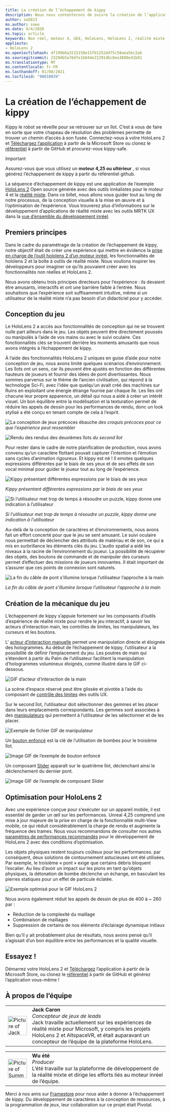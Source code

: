 ```yaml
---
title: La création de l’échappement de kippy
description: Nous nous contenterons de suivre la création de l’application de réalité mixte d’échappement de kippy pour HoloLens 2 dans un moteur non réel.
author: sw5813
ms.author: suwu
ms.date: 9/4/2020
ms.topic: article
keywords: Non réel, moteur 4, UE4, HoloLens, HoloLens 2, réalité mixte, déployer sur un appareil, PC, documentation, casque de réalité mixte, casque de réalité mixte, casque de réalité virtuelle
appliesto:
- HoloLens 2
ms.openlocfilehash: df199b6a3215158e15fb1252dd75c58aea5bc2ab
ms.sourcegitcommit: 2329db5a76dfe1b844e21291dbc8ee3888ed1b81
ms.translationtype: MT
ms.contentlocale: fr-FR
ms.lasthandoff: 01/08/2021
ms.locfileid: "98010039"
---
```

# <a name="the-making-of-kippys-escape"></a>La création de l’échappement de kippy

Kippy le robot se réveille pour se retrouver sur un îlot. C’est à vous de faire en sorte que votre chapeau de résolution des problèmes permette de trouver un chemin d’accès à son fusée. Connectez-vous à votre HoloLens 2 et [Téléchargez l’application](https://www.microsoft.com/p/kippys-escape/9nbd7gl86vkd) à partir de la Microsoft Store ou clonez le [référentiel](https://github.com/microsoft/MixedReality-Unreal-KippysEscape) à partir de GitHub et procurez-vous kippy-safe.  

> [!IMPORTANT]
> Assurez-vous que vous utilisez un **moteur 4,25 ou ultérieur** , si vous générez l’échappement de kippy à partir du référentiel github.

La séquence d’échappement de kippy est une application de l’exemple [HoloLens 2](https://docs.microsoft.com/hololens/hololens2-hardware) Open source générée avec des outils inréalistes pour le moteur 4 et la [réalité mixte](https://github.com/microsoft/MixedReality-UXTools-Unreal). Dans ce billet, nous allons vous guider tout au long de notre processus, de la conception visuelle à la mise en œuvre et à l’optimisation de l’expérience. Vous trouverez plus d’informations sur le développement d’applications de réalité mixte avec les outils MRTK UX dans la [vue d’ensemble du développement inréel](unreal-development-overview.md).

## <a name="first-principles"></a>Premiers principes 

Dans le cadre du paramétrage de la création de l’échappement de kippy, notre objectif était de créer une expérience qui mettre en évidence la [prise en charge de l’outil hololens 2 d’un moteur inréel](https://docs.unrealengine.com/Platforms/AR/HoloLens2/index.html), les fonctionnalités de hololens 2 et la boîte à outils de réalité mixte. Nous voulions inspirer les développeurs pour imaginer ce qu’ils pouvaient créer avec les fonctionnalités non réelles et HoloLens 2.  

Nous avons obtenu trois principes directeurs pour l’expérience : ils devaient être amusants, interactifs et ont une barrière faible à l’entrée. Nous souhaitons que l’expérience soit suffisamment intuitive, même si un utilisateur de la réalité mixte n’a pas besoin d’un didacticiel pour y accéder.  

## <a name="designing-the-game"></a>Conception du jeu 

Le HoloLens 2 a accès aux fonctionnalités de conception qui ne se trouvent nulle part ailleurs dans le jeu. Les objets peuvent être directement poussés ou manipulés à l’aide de vos mains ou avec le suivi oculaire. Ces fonctionnalités clés se trouvent derrière les moments amusants que nous avons intégrés à l’échappement de kippy.  

À l’aide des fonctionnalités HoloLens 2 uniques en guise d’aide pour notre conception de jeu, nous avons limité quelques scénarios d’environnement. Les îlots ont un sens, car ils peuvent être ajustés en fonction des différentes hauteurs de joueurs et fournir des idées de pont divertissantes. Nous sommes parvenus sur le thème de l’ancien civilisation, qui répond à la technologie Sci-Fi, avec l’idée que quelqu’un avait créé des machines sur Ruins en exploitant une énergie étrange fournie par chaque île. Les îles ont chacune leur propre apparence, un détail qui nous a aidé à créer un intérêt visuel. Un bon équilibre entre la modélisation et la texturation permet de réduire les appels de dessin pour les performances de rendu, donc un look stylisé a été conçu en tenant compte de cela à l’esprit. 

![La conception de jeux précoces ébauche ](images/kippys-escape/kippys-escape-img-01.png)
 *des croquis précoces pour ce que l’expérience peut ressembler*

![Rendu des rendus des deuxièmes îlots ](images/kippys-escape/kippys-escape-img-02.png)
 *du second îlot*

Pour rester dans le cadre de notre planification de production, nous avons convenu qu’un caractère flottant pouvait capturer l’intention et l’émotion sans cycles d’animation rigoureux. Et kippy est né ! Il emotes quelques expressions différentes par le biais de ses yeux et de ses effets de son vocal minimal pour guider le joueur tout au long de l’expérience. 

![Kippy présentant différentes expressions par le biais de ses yeux](images/kippys-escape/kippys-escape-img-03.gif)

*Kippy présentant différentes expressions par le biais de ses yeux*

![Si l’utilisateur met trop de temps à résoudre un puzzle, kippy donne une indication à l’utilisateur](images/kippys-escape/kippys-escape-img-04.gif)

*Si l’utilisateur met trop de temps à résoudre un puzzle, kippy donne une indication à l’utilisateur*

Au-delà de la conception de caractères et d’environnements, nous avons fait un effort concerté pour que le jeu se sent amusant. Le suivi oculaire nous permettait de déclencher des attributs de matériau et de son, ce qui a mis en surbrillance les éléments clés du jeu. L’audio spatial a aidé les niveaux à la racine de l’environnement du joueur. La possibilité de récupérer des objets, des boutons de commande et de manipuler des curseurs permet d’effectuer des missions de joueurs innovantes. Il était important de s’assurer que ces points de connexion sont naturels. 

![La fin du câble de pont s’illumine lorsque l’utilisateur l’approche à la main](images/kippys-escape/kippys-escape-img-05.gif)

*La fin du câble de pont s’illumine lorsque l’utilisateur l’approche à la main*

## <a name="building-the-game-mechanics"></a>Création de la mécanique du jeu 

L’échappement de kippy s’appuie fortement sur les composants d’outils d’expérience de réalité mixte pour rendre le jeu interactif, à savoir les acteurs d’interaction main, les contrôles de limites, les manipulateurs, les curseurs et les boutons.   

L' [acteur d’interaction manuelle](https://microsoft.github.io/MixedReality-UXTools-Unreal/version/public/0.9.x/Docs/HandInteraction.html) permet une manipulation directe et éloignée des hologrammes. Au début de l’échappement de kippy, l’utilisateur a la possibilité de définir l’emplacement du jeu. Les poutres de main qui s’étendent à partir du Palm de l’utilisateur facilitent la manipulation d’hologrammes volumineux éloignés, comme illustré dans le GIF ci-dessous.  

![GIF d’acteur d’interaction de la main](images/kippys-escape/kippys-escape-img-06.gif)

La scène d’espace réservé peut être glissée et pivotée à l’aide du composant de [contrôle des limites](https://microsoft.github.io/MixedReality-UXTools-Unreal/version/public/0.9.x/Docs/BoundsControl.html) des outils UX.  

Sur le second îlot, l’utilisateur doit sélectionner des gemmes et les placer dans leurs emplacements correspondants. Les gemmes sont associées à des [manipulateurs](https://microsoft.github.io/MixedReality-UXTools-Unreal/version/public/0.9.x/Docs/Manipulator.html) qui permettent à l’utilisateur de les sélectionner et de les placer. 

![Exemple de fichier GIF de manipulateur](images/kippys-escape/kippys-escape-img-07.gif)

Un [bouton enfoncé](https://microsoft.github.io/MixedReality-UXTools-Unreal/version/public/0.9.x/Docs/PressableButton.html) est la clé de l’utilisation de bombes pour le troisième îlot.  

![Image GIF de l’exemple de bouton enfoncé](images/kippys-escape/kippys-escape-img-08.gif)

Un composant [Slider](https://microsoft.github.io/MixedReality-UXTools-Unreal/version/public/0.9.x/Docs/PinchSlider.html) apparaît sur le quatrième îlot, déclenchant ainsi le déclenchement du dernier pont.  

![Image GIF de l’exemple de composant Slider](images/kippys-escape/kippys-escape-img-09.gif) 

## <a name="optimizing-for-hololens-2"></a>Optimisation pour HoloLens 2 

Avec une expérience conçue pour s’exécuter sur un appareil mobile, il est essentiel de garder un œil sur les performances. Unreal 4,25 comprend une mise à jour majeure de la prise en charge de la fonctionnalité multi-View mobile, ce qui réduit considérablement la charge de rendu et augmente la fréquence des trames. Nous vous recommandons de consulter nos autres [paramètres de performances recommandés](performance-recommendations-for-unreal.md) pour le développement de HoloLens 2 avec des conditions d’optimisation.  

Les objets physiques restent toujours coûteux pour les performances. par conséquent, deux solutions de contournement astucieuses ont été utilisées. Par exemple, le troisième « pont » exige que certains débris bloquent l’escalier. Au lieu d’avoir un impact sur les pions en tant qu’objets physiques, la détonation de bombe déclenche un échange, en basculant les pierres statiques pour un effet de particule éclatée. 

![Exemple optimisé pour le GIF HoloLens 2](images/kippys-escape/kippys-escape-img-10.gif) 

Nous avons également réduit les appels de dessin de plus de 400 à ~ 260 par : 
* Réduction de la complexité du maillage
* Combinaison de maillages
* Suppression de certains de nos éléments d’éclairage dynamique initiaux

Bien qu’il y ait probablement plus de résultats, nous avons pensé qu’il s’agissait d’un bon équilibre entre les performances et la qualité visuelle.  

## <a name="try-it-out"></a>Essayez ! 

Démarrez votre HoloLens 2 et [Téléchargez](https://www.microsoft.com/p/kippys-escape/9nbd7gl86vkd) l’application à partir de la Microsoft Store, ou clonez le [référentiel](https://github.com/microsoft/MixedReality-Unreal-KippysEscape) à partir de GitHub et générez l’application vous-même !  

## <a name="about-the-team"></a>À propos de l’équipe

<table style="border-collapse:collapse" padding-left="0px">
<tr>
<td style="border-style: none" width="60"><img alt="Picture of Jack Caron" width="60" height="60" src="images/kippys-escape/jack-caron.jpg"></td>
<td style="border-style: none"><b>Jack Caron</b><br><i>Concepteur de jeux de leads</i><br>Jack travaille actuellement sur les expériences de réalité mixte pour Microsoft, y compris les projets HoloLens 2 et AltspaceVR, et était auparavant un concepteur de l’équipe de la plateforme HoloLens.</td>
</tr>
</table>

<table style="border-collapse:collapse" padding-left="0px">
<tr>
<td style="border-style: none" width="60"><img alt="Picture of Summer Wu" width="60" height="60" src="images/kippys-escape/summer-wu.jpg"></td>
<td style="border-style: none"><b>Wu été</b><br><i>Producer</i><br>L’été travaille sur la plateforme de développement de la réalité mixte et dirige les efforts liés au moteur inréel de l’équipe.</td>
</tr>
</table>

Merci à nos amis sur [Framestore](https://www.framestore.com/) pour nous aider à donner à l’échappement de kippy. Du développement de caractères à la conception de ressources, à la programmation de jeux, leur collaboration sur ce projet était Pivotal.  